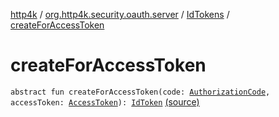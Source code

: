 [http4k](../../index.md) / [org.http4k.security.oauth.server](../index.md) / [IdTokens](index.md) / [createForAccessToken](./create-for-access-token.md)

# createForAccessToken

`abstract fun createForAccessToken(code: `[`AuthorizationCode`](../-authorization-code/index.md)`, accessToken: `[`AccessToken`](../../org.http4k.security/-access-token/index.md)`): `[`IdToken`](../../org.http4k.security.openid/-id-token/index.md) [(source)](https://github.com/http4k/http4k/blob/master/http4k-security-oauth/src/main/kotlin/org/http4k/security/oauth/server/IdTokens.kt#L11)